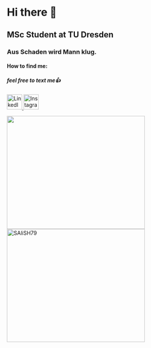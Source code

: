 # Hi there 👋
## MSc Student at TU Dresden
### Aus Schaden wird Mann klug.
#### How to find me:
##### feel free to text me👍

<a href="https://www.linkedin.com/in/seyedali-s-b30a4b1a0/"><img src="https://upload.wikimedia.org/wikipedia/commons/e/e9/Linkedin_icon.svg" alt="LinkedIn" width="40" height="40">
<a href="https://www.instagram.com/salisho9779/"><img src="https://www.shareicon.net/data/512x512/2015/08/04/79822_circle_512x512.png" alt="Instagram" width="40" height="40">
</a>
<div>
           <img width="365" height="300" src="https://github-readme-stats.vercel.app/api/top-langs?username=SAliSH79&langs_count=15&show_icons=true&locale=en&layout=compact"/>
           <img width="365" height="300"  src="https://github-readme-streak-stats.herokuapp.com/?user=SAliSH79&" alt="SAliSH79" />
</div>

